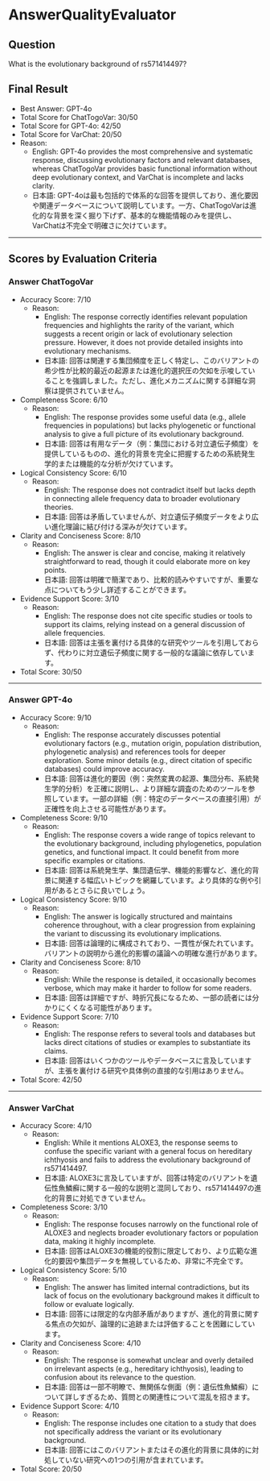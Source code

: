 # AnswerQualityEvaluator

## Question

What is the evolutionary background of rs571414497?

## Final Result

- Best Answer: GPT-4o
- Total Score for ChatTogoVar: 30/50  
- Total Score for GPT-4o: 42/50  
- Total Score for VarChat: 20/50  
- Reason:
  - English: GPT-4o provides the most comprehensive and systematic response, discussing evolutionary factors and relevant databases, whereas ChatTogoVar provides basic functional information without deep evolutionary context, and VarChat is incomplete and lacks clarity.  
  - 日本語: GPT-4oは最も包括的で体系的な回答を提供しており、進化要因や関連データベースについて説明しています。一方、ChatTogoVarは進化的な背景を深く掘り下げず、基本的な機能情報のみを提供し、VarChatは不完全で明確さに欠けています。

---

## Scores by Evaluation Criteria

### Answer ChatTogoVar
- Accuracy Score: 7/10  
  - Reason:  
    - English: The response correctly identifies relevant population frequencies and highlights the rarity of the variant, which suggests a recent origin or lack of evolutionary selection pressure. However, it does not provide detailed insights into evolutionary mechanisms.  
    - 日本語: 回答は関連する集団頻度を正しく特定し、このバリアントの希少性が比較的最近の起源または進化的選択圧の欠如を示唆していることを強調しました。ただし、進化メカニズムに関する詳細な洞察は提供されていません。  
- Completeness Score: 6/10  
  - Reason:  
    - English: The response provides some useful data (e.g., allele frequencies in populations) but lacks phylogenetic or functional analysis to give a full picture of its evolutionary background.  
    - 日本語: 回答は有用なデータ（例：集団における対立遺伝子頻度）を提供しているものの、進化的背景を完全に把握するための系統発生学的または機能的な分析が欠けています。  
- Logical Consistency Score: 6/10  
  - Reason:  
    - English: The response does not contradict itself but lacks depth in connecting allele frequency data to broader evolutionary theories.  
    - 日本語: 回答は矛盾していませんが、対立遺伝子頻度データをより広い進化理論に結び付ける深みが欠けています。  
- Clarity and Conciseness Score: 8/10  
  - Reason:  
    - English: The answer is clear and concise, making it relatively straightforward to read, though it could elaborate more on key points.  
    - 日本語: 回答は明確で簡潔であり、比較的読みやすいですが、重要な点についてもう少し詳述することができます。  
- Evidence Support Score: 3/10  
  - Reason:  
    - English: The response does not cite specific studies or tools to support its claims, relying instead on a general discussion of allele frequencies.  
    - 日本語: 回答は主張を裏付ける具体的な研究やツールを引用しておらず、代わりに対立遺伝子頻度に関する一般的な議論に依存しています。  
- Total Score: 30/50  

---

### Answer GPT-4o
- Accuracy Score: 9/10  
  - Reason:  
    - English: The response accurately discusses potential evolutionary factors (e.g., mutation origin, population distribution, phylogenetic analysis) and references tools for deeper exploration. Some minor details (e.g., direct citation of specific databases) could improve accuracy.  
    - 日本語: 回答は進化的要因（例：突然変異の起源、集団分布、系統発生学的分析）を正確に説明し、より詳細な調査のためのツールを参照しています。一部の詳細（例：特定のデータベースの直接引用）が正確性を向上させる可能性があります。  
- Completeness Score: 9/10  
  - Reason:  
    - English: The response covers a wide range of topics relevant to the evolutionary background, including phylogenetics, population genetics, and functional impact. It could benefit from more specific examples or citations.  
    - 日本語: 回答は系統発生学、集団遺伝学、機能的影響など、進化的背景に関連する幅広いトピックを網羅しています。より具体的な例や引用があるとさらに良いでしょう。  
- Logical Consistency Score: 9/10  
  - Reason:  
    - English: The answer is logically structured and maintains coherence throughout, with a clear progression from explaining the variant to discussing its evolutionary implications.  
    - 日本語: 回答は論理的に構成されており、一貫性が保たれています。バリアントの説明から進化的影響の議論への明確な進行があります。  
- Clarity and Conciseness Score: 8/10  
  - Reason:  
    - English: While the response is detailed, it occasionally becomes verbose, which may make it harder to follow for some readers.  
    - 日本語: 回答は詳細ですが、時折冗長になるため、一部の読者には分かりにくくなる可能性があります。  
- Evidence Support Score: 7/10  
  - Reason:  
    - English: The response refers to several tools and databases but lacks direct citations of studies or examples to substantiate its claims.  
    - 日本語: 回答はいくつかのツールやデータベースに言及していますが、主張を裏付ける研究や具体例の直接的な引用はありません。  
- Total Score: 42/50  

---

### Answer VarChat
- Accuracy Score: 4/10  
  - Reason:  
    - English: While it mentions ALOXE3, the response seems to confuse the specific variant with a general focus on hereditary ichthyosis and fails to address the evolutionary background of rs571414497.  
    - 日本語: ALOXE3に言及していますが、回答は特定のバリアントを遺伝性魚鱗癬に関する一般的な説明と混同しており、rs571414497の進化的背景に対処できていません。  
- Completeness Score: 3/10  
  - Reason:  
    - English: The response focuses narrowly on the functional role of ALOXE3 and neglects broader evolutionary factors or population data, making it highly incomplete.  
    - 日本語: 回答はALOXE3の機能的役割に限定しており、より広範な進化的要因や集団データを無視しているため、非常に不完全です。  
- Logical Consistency Score: 5/10  
  - Reason:  
    - English: The answer has limited internal contradictions, but its lack of focus on the evolutionary background makes it difficult to follow or evaluate logically.  
    - 日本語: 回答には限定的な内部矛盾がありますが、進化的背景に関する焦点の欠如が、論理的に追跡または評価することを困難にしています。  
- Clarity and Conciseness Score: 4/10  
  - Reason:  
    - English: The response is somewhat unclear and overly detailed on irrelevant aspects (e.g., hereditary ichthyosis), leading to confusion about its relevance to the question.  
    - 日本語: 回答は一部不明瞭で、無関係な側面（例：遺伝性魚鱗癬）について詳しすぎるため、質問との関連性について混乱を招きます。  
- Evidence Support Score: 4/10  
  - Reason:  
    - English: The response includes one citation to a study that does not specifically address the variant or its evolutionary background.  
    - 日本語: 回答にはこのバリアントまたはその進化的背景に具体的に対処していない研究への1つの引用が含まれています。  
- Total Score: 20/50  
